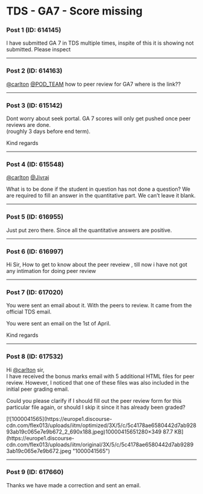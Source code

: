 # TDS - GA7 - Score missing

### Post 1 (ID: 614145)

I have submitted GA 7 in TDS multiple times, inspite of this it is showing not
submitted. Please inspect


---

### Post 2 (ID: 614163)

[@carlton](/u/carlton) [@POD_TEAM](/u/pod_team) how to peer review for GA7
where is the link??


---

### Post 3 (ID: 615142)

Dont worry about seek portal. GA 7 scores will only get pushed once peer
reviews are done.  
(roughly 3 days before end term).

Kind regards


---

### Post 4 (ID: 615548)

[@carlton](/u/carlton) [@Jivraj](/u/jivraj)

What is to be done if the student in question has not done a question? We are
required to fill an answer in the quantitative part. We can’t leave it blank.


---

### Post 5 (ID: 616955)

Just put zero there. Since all the quantitative answers are positive.


---

### Post 6 (ID: 616997)

Hi Sir, How to get to know about the peer reveiew , till now i have not got
any intimation for doing peer review


---

### Post 7 (ID: 617020)

You were sent an email about it. With the peers to review. It came from the
official TDS email.

You were sent an email on the 1st of April.

Kind regards


---

### Post 8 (ID: 617532)

Hi [@carlton](/u/carlton) sir,  
I have received the bonus marks email with 5 additional HTML files for peer
review. However, I noticed that one of these files was also included in the
initial peer grading email.

Could you please clarify if I should fill out the peer review form for this
particular file again, or should I skip it since it has already been graded?

[![1000041565](https://europe1.discourse-
cdn.com/flex013/uploads/iitm/optimized/3X/5/c/5c4178ae6580442d7ab92893ab19c065e7e9b672_2_690x188.jpeg)10000415651280×349
87.7 KB](https://europe1.discourse-
cdn.com/flex013/uploads/iitm/original/3X/5/c/5c4178ae6580442d7ab92893ab19c065e7e9b672.jpeg
"1000041565")


---

### Post 9 (ID: 617660)

Thanks we have made a correction and sent an email.

